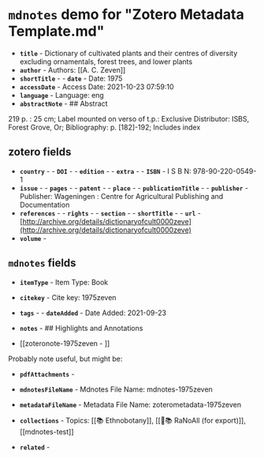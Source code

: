 # `mdnotes` demo for "Zotero Metadata Template.md"

- **`title`** - Dictionary of cultivated plants and their centres of diversity excluding ornamentals, forest trees, and lower plants
- **`author`** -  Authors: [[A. C. Zeven]]
- **`shortTitle`** - - **`date`** -  Date: 1975
- **`accessDate`** -  Access Date: 2021-10-23 07:59:10
- **`language`** -  Language: eng
- **`abstractNote`** - ## Abstract

219 p. : 25 cm; Label mounted on verso of t.p.: Exclusive Distributor: ISBS, Forest Grove, Or; Bibliography: p. [182]-192; Includes index


## zotero fields

- **`country`** - - **`DOI`** - - **`edition`** - - **`extra`** - - **`ISBN`** -   I S B N: 978-90-220-0549-1
- **`issue`** - - **`pages`** - - **`patent`** - - **`place`** - - **`publicationTitle`** - - **`publisher`** -  Publisher: Wageningen : Centre for Agricultural Publishing and Documentation
- **`references`** - - **`rights`** - - **`section`** - - **`shortTitle`** - - **`url`** - [http://archive.org/details/dictionaryofcult0000zeve](http://archive.org/details/dictionaryofcult0000zeve)
- **`volume`** - 

## `mdnotes`  fields

- **`itemType`** -  Item Type: Book
- **`citekey`** -  Cite key: 1975zeven
- **`tags`** - - **`dateAdded`** -  Date Added: 2021-09-23
- **`notes`** - ## Highlights and Annotations

- [[zoteronote-1975zeven - ]]

Probably note useful, but might be:

- **`pdfAttachments`** - 
- **`mdnotesFileName`** -  Mdnotes File Name: mdnotes-1975zeven

- **`metadataFileName`** -  Metadata File Name: zoterometadata-1975zeven

- **`collections`** -  Topics: [[📚 Ethnobotany]], [[🌿📚 RaNoAll (for export)]], [[mdnotes-test]]

- **`related`** - 
  
